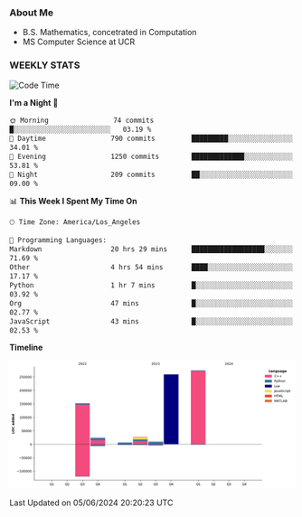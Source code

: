 ### About Me

- B.S. Mathematics, concetrated in Computation
- MS Computer Science at UCR


### WEEKLY STATS
<!--START_SECTION:waka-->
![Code Time](http://img.shields.io/badge/Code%20Time-135%20hrs%202%20mins-blue)

**I'm a Night 🦉** 

```text
🌞 Morning                74 commits          █░░░░░░░░░░░░░░░░░░░░░░░░   03.19 % 
🌆 Daytime                790 commits         █████████░░░░░░░░░░░░░░░░   34.01 % 
🌃 Evening                1250 commits        █████████████░░░░░░░░░░░░   53.81 % 
🌙 Night                  209 commits         ██░░░░░░░░░░░░░░░░░░░░░░░   09.00 % 
```


📊 **This Week I Spent My Time On** 

```text
🕑︎ Time Zone: America/Los_Angeles

💬 Programming Languages: 
Markdown                 20 hrs 29 mins      ██████████████████░░░░░░░   71.69 % 
Other                    4 hrs 54 mins       ████░░░░░░░░░░░░░░░░░░░░░   17.17 % 
Python                   1 hr 7 mins         █░░░░░░░░░░░░░░░░░░░░░░░░   03.92 % 
Org                      47 mins             █░░░░░░░░░░░░░░░░░░░░░░░░   02.77 % 
JavaScript               43 mins             █░░░░░░░░░░░░░░░░░░░░░░░░   02.53 % 
```

**Timeline**

![Lines of Code chart](https://raw.githubusercontent.com/nickocruzm/nickocruzm/main/assets/bar_graph.png)


 Last Updated on 05/06/2024 20:20:23 UTC
<!--END_SECTION:waka-->
